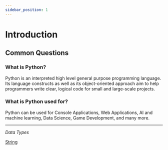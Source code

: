 ```yaml
---
sidebar_position: 1
---
```


# Introduction

## Common Questions

### What is Python?

Python is an interpreted high level general purpose programming language. Its language constructs as well as its object-oriented approach aim to help programmers write clear, logical code for small and large-scale projects.

### What is Python used for?

Python can be used for Console Applications, Web Applications, AI and machine learning, Data Science, Game Development, and many more.

---

_Data Types_

[String](/docs/python/data-types/string)
